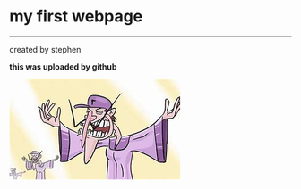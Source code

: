 <!DOCTYPE html>
<html>
<head>
</head>
<body background-color:gray;>

<h1>my first webpage</h1>
<hr>
<p>created by stephen</p>
<p><b>this was uploaded by github<b></p>
<img src="wal.jpg" alt="wallelujah">

</body>
</html>
